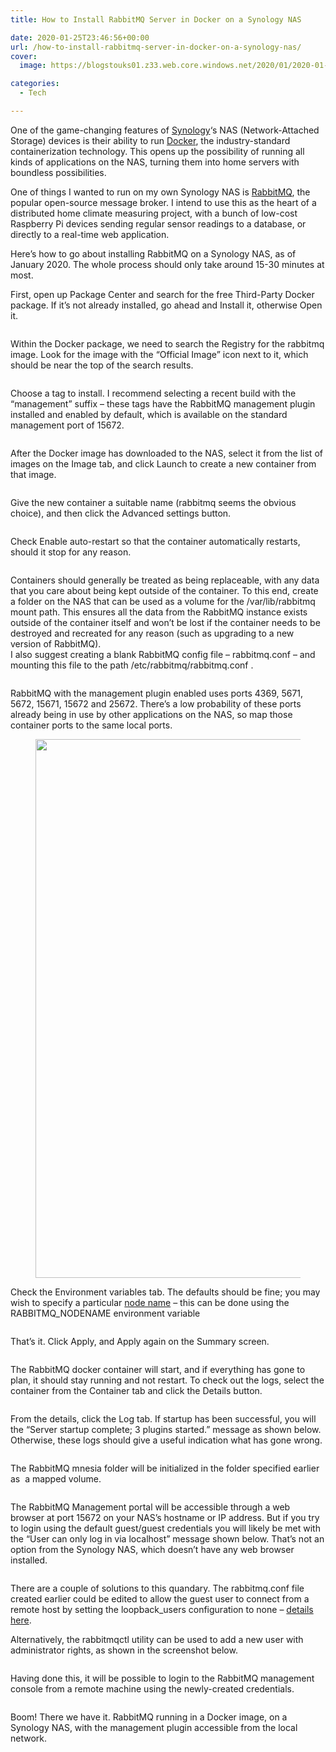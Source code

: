 ```yaml
---
title: How to Install RabbitMQ Server in Docker on a Synology NAS

date: 2020-01-25T23:46:56+00:00
url: /how-to-install-rabbitmq-server-in-docker-on-a-synology-nas/
cover: 
  image: https://blogstouks01.z33.web.core.windows.net/2020/01/2020-01-13_21-25-45-1.png

categories:
  - Tech

---
```

One of the game-changing features of [Synology][1]&#8216;s NAS (Network-Attached Storage) devices is their ability to run [Docker][2], the industry-standard containerization technology. This opens up the possibility of running all kinds of applications on the NAS, turning them into home servers with boundless possibilities.

One of things I wanted to run on my own Synology NAS is [RabbitMQ][3], the popular open-source message broker. I intend to use this as the heart of a distributed home climate measuring project, with a bunch of low-cost Raspberry Pi devices sending regular sensor readings to a database, or directly to a real-time web application.

Here’s how to go about installing RabbitMQ on a Synology NAS, as of January 2020. The whole process should only take around 15-30 minutes at most.

First, open up Package Center and search for the free Third-Party Docker package. If it’s not already installed, go ahead and Install it, otherwise Open it.

<div class="wp-block-image">
  <figure class="aligncenter"><a href="https://blogstouks01.z33.web.core.windows.net/2023/08/2020-01-13_20-48-59-3.png"><img decoding="async" src="https://blogstouks01.z33.web.core.windows.net/2023/08/2020-01-13_20-48-59-3.png" alt="" /></a></figure>
</div>

Within the Docker package, we need to search the Registry for the rabbitmq image. Look for the image with the “Official Image” icon next to it, which should be near the top of the search results.

<div class="wp-block-image">
  <figure class="aligncenter"><a href="https://blogstouks01.z33.web.core.windows.net/2023/08/2020-01-13_20-50-09-1.png"><img decoding="async" src="https://blogstouks01.z33.web.core.windows.net/2023/08/2020-01-13_20-50-09-1.png" alt="" /></a></figure>
</div>

Choose a tag to install. I recommend selecting a recent build with the “management” suffix – these tags have the RabbitMQ management plugin installed and enabled by default, which is available on the standard management port of 15672.

<div class="wp-block-image">
  <figure class="aligncenter"><a href="https://blogstouks01.z33.web.core.windows.net/2023/08/2020-01-13_20-51-02.png"><img decoding="async" src="https://blogstouks01.z33.web.core.windows.net/2023/08/2020-01-13_20-51-02.png" alt="" /></a></figure>
</div>

After the Docker image has downloaded to the NAS, select it from the list of images on the Image tab, and click Launch to create a new container from that image.

<div class="wp-block-image">
  <figure class="aligncenter"><a href="https://blogstouks01.z33.web.core.windows.net/2023/08/2020-01-13_20-52-08.png"><img decoding="async" src="https://blogstouks01.z33.web.core.windows.net/2023/08/2020-01-13_20-52-08.png" alt="" /></a></figure>
</div>

Give the new container a suitable name (rabbitmq seems the obvious choice), and then click the Advanced settings button.

<div class="wp-block-image">
  <figure class="aligncenter"><a href="https://blogstouks01.z33.web.core.windows.net/2023/08/2020-01-13_20-52-43.png"><img decoding="async" src="https://blogstouks01.z33.web.core.windows.net/2023/08/2020-01-13_20-52-43.png" alt="" /></a></figure>
</div>

Check Enable auto-restart so that the container automatically restarts, should it stop for any reason.

<div class="wp-block-image">
  <figure class="aligncenter"><a href="https://blogstouks01.z33.web.core.windows.net/2023/08/2020-01-13_20-53-11-1.png"><img decoding="async" src="https://blogstouks01.z33.web.core.windows.net/2023/08/2020-01-13_20-53-11-1.png" alt="" /></a></figure>
</div>

Containers should generally be treated as being replaceable, with any data that you care about being kept outside of the container. To this end, create a folder on the NAS that can be used as a volume for the /var/lib/rabbitmq mount path. This ensures all the data from the RabbitMQ instance exists outside of the container itself and won’t be lost if the container needs to be destroyed and recreated for any reason (such as upgrading to a new version of RabbitMQ).  
I also suggest creating a blank RabbitMQ config file – rabbitmq.conf – and mounting this file to the path /etc/rabbitmq/rabbitmq.conf .

<div class="wp-block-image">
  <figure class="aligncenter"><a href="https://blogstouks01.z33.web.core.windows.net/2023/08/2020-01-13_20-56-21.png"><img decoding="async" src="https://blogstouks01.z33.web.core.windows.net/2023/08/2020-01-13_20-56-21.png" alt="" /></a></figure>
</div>

RabbitMQ with the management plugin enabled uses ports 4369, 5671, 5672, 15671, 15672 and 25672. There’s a low probability of these ports already being in use by other applications on the NAS, so map those container ports to the same local ports.<figure class="wp-block-image size-large">

[<img loading="lazy" decoding="async" width="1024" height="862" src="https://blogstouks01.z33.web.core.windows.net/2023/08/1_2020-01-13_20-57-55-1024x862.png" alt="" class="wp-image-8147" srcset="https://blogstouks01.z33.web.core.windows.net/2023/08/1_2020-01-13_20-57-55-1024x862.png 1024w, https://blogstouks01.z33.web.core.windows.net/2023/08/1_2020-01-13_20-57-55-300x252.png 300w, https://blogstouks01.z33.web.core.windows.net/2023/08/1_2020-01-13_20-57-55-768x646.png 768w, https://blogstouks01.z33.web.core.windows.net/2023/08/1_2020-01-13_20-57-55.png 1181w" sizes="auto, (max-width: 1024px) 100vw, 1024px" />][4]</figure> 

Check the Environment variables tab. The defaults should be fine; you may wish to specify a particular [node name][5] – this can be done using the RABBITMQ_NODENAME environment variable

<div class="wp-block-image">
  <figure class="aligncenter"><a href="https://blogstouks01.z33.web.core.windows.net/2023/08/2020-01-13_21-00-52.png"><img decoding="async" src="https://blogstouks01.z33.web.core.windows.net/2023/08/2020-01-13_21-00-52.png" alt="" /></a></figure>
</div>

That’s it. Click Apply, and Apply again on the Summary screen.

<div class="wp-block-image">
  <figure class="aligncenter"><a href="https://blogstouks01.z33.web.core.windows.net/2023/08/2020-01-13_21-01-13.png"><img decoding="async" src="https://blogstouks01.z33.web.core.windows.net/2023/08/2020-01-13_21-01-13.png" alt="" /></a></figure>
</div>

The RabbitMQ docker container will start, and if everything has gone to plan, it should stay running and not restart. To check out the logs, select the container from the Container tab and click the Details button.

<div class="wp-block-image">
  <figure class="aligncenter"><a href="https://blogstouks01.z33.web.core.windows.net/2023/08/2020-01-13_21-03-05.png"><img decoding="async" src="https://blogstouks01.z33.web.core.windows.net/2023/08/2020-01-13_21-03-05.png" alt="" /></a></figure>
</div>

From the details, click the Log tab. If startup has been successful, you will the “Server startup complete; 3 plugins started.” message as shown below. Otherwise, these logs should give a useful indication what has gone wrong.

<div class="wp-block-image">
  <figure class="aligncenter"><a href="https://blogstouks01.z33.web.core.windows.net/2023/08/2020-01-13_21-04-02-1.png"><img decoding="async" src="https://blogstouks01.z33.web.core.windows.net/2023/08/2020-01-13_21-04-02-1.png" alt="" /></a></figure>
</div>

The RabbitMQ mnesia folder will be initialized in the folder specified earlier as &nbsp;a mapped volume.

<div class="wp-block-image">
  <figure class="aligncenter"><a href="https://blogstouks01.z33.web.core.windows.net/2023/08/2020-01-13_21-05-05.png"><img decoding="async" src="https://blogstouks01.z33.web.core.windows.net/2023/08/2020-01-13_21-05-05.png" alt="" /></a></figure>
</div>

The RabbitMQ Management portal will be accessible through a web browser at port 15672 on your NAS’s hostname or IP address. But if you try to login using the default guest/guest credentials you will likely be met with the “User can only log in via localhost” message shown below. That’s not an option from the Synology NAS, which doesn’t have any web browser installed.

<div class="wp-block-image">
  <figure class="aligncenter"><a href="https://blogstouks01.z33.web.core.windows.net/2023/08/2020-01-13_21-06-24-1.png"><img decoding="async" src="https://blogstouks01.z33.web.core.windows.net/2023/08/2020-01-13_21-06-24-1.png" alt="" /></a></figure>
</div>

There are a couple of solutions to this quandary. The rabbitmq.conf file created earlier could be edited to allow the guest user to connect from a remote host by setting the loopback_users configuration to none – [details here][6].

Alternatively, the rabbitmqctl utility can be used to add a new user with administrator rights, as shown in the screenshot below.

<div class="wp-block-image">
  <figure class="aligncenter"><a href="https://blogstouks01.z33.web.core.windows.net/2023/08/2020-01-13_21-23-57.png"><img decoding="async" src="https://blogstouks01.z33.web.core.windows.net/2023/08/2020-01-13_21-23-57.png" alt="" /></a></figure>
</div>

Having done this, it will be possible to login to the RabbitMQ management console from a remote machine using the newly-created credentials.

<div class="wp-block-image">
  <figure class="aligncenter"><a href="https://blogstouks01.z33.web.core.windows.net/2023/08/2020-01-13_21-24-50.png"><img decoding="async" src="https://blogstouks01.z33.web.core.windows.net/2023/08/2020-01-13_21-24-50.png" alt="" /></a></figure>
</div>

Boom! There we have it. RabbitMQ running in a Docker image, on a Synology NAS, with the management plugin accessible from the local network.

<div class="wp-block-image">
  <figure class="aligncenter"><a href="https://blogstouks01.z33.web.core.windows.net/2023/08/2020-01-13_21-25-45.png"><img decoding="async" src="https://blogstouks01.z33.web.core.windows.net/2023/08/2020-01-13_21-25-45.png" alt="" /></a></figure>
</div>

 [1]: https://www.synology.com
 [2]: https://www.docker.com/
 [3]: https://www.rabbitmq.com/
 [4]: https://blogstouks01.z33.web.core.windows.net/2023/08/1_2020-01-13_20-57-55.png
 [5]: https://www.rabbitmq.com/cli.html#node-names
 [6]: https://www.rabbitmq.com/access-control.html#loopback-users